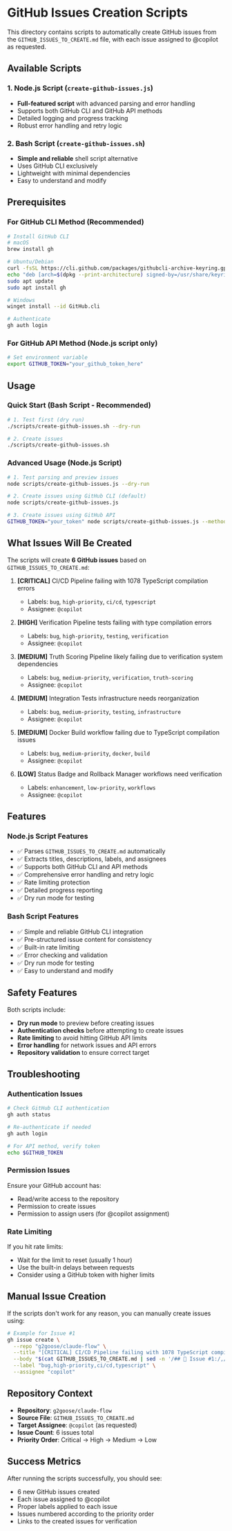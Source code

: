 # GitHub Issues Creation Scripts

This directory contains scripts to automatically create GitHub issues from the `GITHUB_ISSUES_TO_CREATE.md` file, with each issue assigned to @copilot as requested.

## Available Scripts

### 1. Node.js Script (`create-github-issues.js`)
- **Full-featured script** with advanced parsing and error handling
- Supports both GitHub CLI and GitHub API methods
- Detailed logging and progress tracking
- Robust error handling and retry logic

### 2. Bash Script (`create-github-issues.sh`)
- **Simple and reliable** shell script alternative
- Uses GitHub CLI exclusively
- Lightweight with minimal dependencies
- Easy to understand and modify

## Prerequisites

### For GitHub CLI Method (Recommended)
```bash
# Install GitHub CLI
# macOS
brew install gh

# Ubuntu/Debian
curl -fsSL https://cli.github.com/packages/githubcli-archive-keyring.gpg | sudo dd of=/usr/share/keyrings/githubcli-archive-keyring.gpg
echo "deb [arch=$(dpkg --print-architecture) signed-by=/usr/share/keyrings/githubcli-archive-keyring.gpg] https://cli.github.com/packages stable main" | sudo tee /etc/apt/sources.list.d/github-cli.list > /dev/null
sudo apt update
sudo apt install gh

# Windows
winget install --id GitHub.cli

# Authenticate
gh auth login
```

### For GitHub API Method (Node.js script only)
```bash
# Set environment variable
export GITHUB_TOKEN="your_github_token_here"
```

## Usage

### Quick Start (Bash Script - Recommended)
```bash
# 1. Test first (dry run)
./scripts/create-github-issues.sh --dry-run

# 2. Create issues
./scripts/create-github-issues.sh
```

### Advanced Usage (Node.js Script)
```bash
# 1. Test parsing and preview issues
node scripts/create-github-issues.js --dry-run

# 2. Create issues using GitHub CLI (default)
node scripts/create-github-issues.js

# 3. Create issues using GitHub API
GITHUB_TOKEN="your_token" node scripts/create-github-issues.js --method=api
```

## What Issues Will Be Created

The scripts will create **6 GitHub issues** based on `GITHUB_ISSUES_TO_CREATE.md`:

1. **[CRITICAL]** CI/CD Pipeline failing with 1078 TypeScript compilation errors
   - Labels: `bug`, `high-priority`, `ci/cd`, `typescript`
   - Assignee: `@copilot`

2. **[HIGH]** Verification Pipeline tests failing with type compilation errors
   - Labels: `bug`, `high-priority`, `testing`, `verification`
   - Assignee: `@copilot`

3. **[MEDIUM]** Truth Scoring Pipeline likely failing due to verification system dependencies
   - Labels: `bug`, `medium-priority`, `verification`, `truth-scoring`
   - Assignee: `@copilot`

4. **[MEDIUM]** Integration Tests infrastructure needs reorganization
   - Labels: `bug`, `medium-priority`, `testing`, `infrastructure`
   - Assignee: `@copilot`

5. **[MEDIUM]** Docker Build workflow failing due to TypeScript compilation issues
   - Labels: `bug`, `medium-priority`, `docker`, `build`
   - Assignee: `@copilot`

6. **[LOW]** Status Badge and Rollback Manager workflows need verification
   - Labels: `enhancement`, `low-priority`, `workflows`
   - Assignee: `@copilot`

## Features

### Node.js Script Features
- ✅ Parses `GITHUB_ISSUES_TO_CREATE.md` automatically
- ✅ Extracts titles, descriptions, labels, and assignees
- ✅ Supports both GitHub CLI and API methods
- ✅ Comprehensive error handling and retry logic
- ✅ Rate limiting protection
- ✅ Detailed progress reporting
- ✅ Dry run mode for testing

### Bash Script Features
- ✅ Simple and reliable GitHub CLI integration
- ✅ Pre-structured issue content for consistency
- ✅ Built-in rate limiting
- ✅ Error checking and validation
- ✅ Dry run mode for testing
- ✅ Easy to understand and modify

## Safety Features

Both scripts include:
- **Dry run mode** to preview before creating issues
- **Authentication checks** before attempting to create issues
- **Rate limiting** to avoid hitting GitHub API limits
- **Error handling** for network issues and API errors
- **Repository validation** to ensure correct target

## Troubleshooting

### Authentication Issues
```bash
# Check GitHub CLI authentication
gh auth status

# Re-authenticate if needed
gh auth login

# For API method, verify token
echo $GITHUB_TOKEN
```

### Permission Issues
Ensure your GitHub account has:
- Read/write access to the repository
- Permission to create issues
- Permission to assign users (for @copilot assignment)

### Rate Limiting
If you hit rate limits:
- Wait for the limit to reset (usually 1 hour)
- Use the built-in delays between requests
- Consider using a GitHub token with higher limits

## Manual Issue Creation

If the scripts don't work for any reason, you can manually create issues using:

```bash
# Example for Issue #1
gh issue create \
  --repo "g2goose/claude-flow" \
  --title "[CRITICAL] CI/CD Pipeline failing with 1078 TypeScript compilation errors" \
  --body "$(cat GITHUB_ISSUES_TO_CREATE.md | sed -n '/## 🔴 Issue #1:/,/## 🔴 Issue #2:/p' | head -n -1)" \
  --label "bug,high-priority,ci/cd,typescript" \
  --assignee "copilot"
```

## Repository Context

- **Repository**: `g2goose/claude-flow`
- **Source File**: `GITHUB_ISSUES_TO_CREATE.md`
- **Target Assignee**: `@copilot` (as requested)
- **Issue Count**: 6 issues total
- **Priority Order**: Critical → High → Medium → Low

## Success Metrics

After running the scripts successfully, you should see:
- 6 new GitHub issues created
- Each issue assigned to @copilot
- Proper labels applied to each issue
- Issues numbered according to the priority order
- Links to the created issues for verification